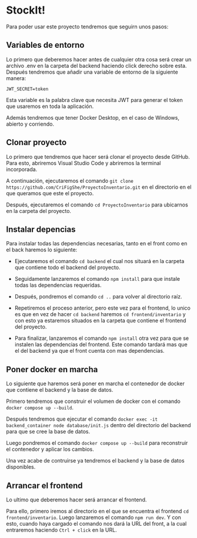 # StockIt!

Para poder usar este proyecto tendremos que seguirn unos pasos:

## Variables de entorno

Lo primero que deberemos hacer antes de cualquier otra cosa será crear un archivo .env en la carpeta del backend haciendo click derecho sobre esta. Después tendremos que añadir una variable de entorno de la siguiente manera:

`JWT_SECRET=token`

Esta variable es la palabra clave que necesita JWT para generar el token que usaremos en toda la aplicación.

Además tendremos que tener Docker Desktop, en el caso de Windows, abierto y corriendo.

## Clonar proyecto

Lo primero que tendremos que hacer será clonar el proyecto desde GitHub. Para esto, abriremos Visual Studio Code y abriremos la terminal incorporada.

A continuación, ejecutaremos el comando `git clone https://github.com/CriFigShe/ProyectoInventario.git` en el directorio en el que queramos que este el proyecto.

Después, ejecutaremos el comando `cd ProyectoInventario` para ubicarnos en la carpeta del proyecto.

## Instalar depencias

Para instalar todas las dependencias necesarias, tanto en el front como en el back haremos lo siguiente:

- Ejecutaremos el comando `cd backend` el cual nos situará en la carpeta que contiene todo el backend del proyecto.

- Seguidamente lanzaremos el comando `npm install` para que instale todas las dependencias requeridas.

- Después, pondremos el comando `cd ..` para volver al directorio raíz.

- Repetiremos el proceso anterior, pero este vez para el frontend, lo unico es que en vez de hacer `cd backend` haremos `cd frontend/inventario` y con esto ya estaremos situados en la carpeta que contiene el frontend del proyecto.

- Para finalizar, lanzaremos el comando `npm install` otra vez para que se instalen las dependencias del frontend. Este comando tardará mas que el del backend ya que el front cuenta con mas dependencias.

## Poner docker en marcha

Lo siguiente que haremos será poner en marcha el contenedor de docker que contiene el backend y la base de datos.

Primero tendremos que construir el volumen de docker con el comando `docker compose up --build`.

Después tendremos que ejecutar el comando `docker exec -it backend_container node database/init.js` dentro del directorio del backend para que se cree la base de datos.

Luego pondremos el comando `docker compose up --build` para reconstruir el contenedor y aplicar los cambios.

Una vez acabe de contruirse ya tendremos el backend y la base de datos disponibles.

## Arrancar el frontend

Lo ultimo que deberemos hacer será arrancar el frontend.

Para ello, primero iremos al directorio en el que se encuentra el frontend `cd frontend/inventario`. Luego lanzaremos el comando `npm run dev`. Y con esto, cuando haya cargado el comando nos dará la URL del front, a la cual entraremos haciendo `Ctrl + click` en la URL.

